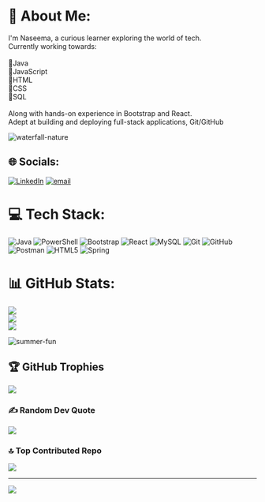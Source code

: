 # 💫 About Me:
I'm Naseema, a curious learner exploring the world of tech.<br>Currently working towards:<br><br>🌻Java<br>🌻JavaScript<br>🌻HTML<br>🌻CSS<br>🌻SQL<br><br>Along with hands-on experience in Bootstrap and React.<br>Adept at building and deploying full-stack applications, Git/GitHub

![waterfall-nature](https://github.com/user-attachments/assets/63be4e94-6dff-4602-93f7-cda746bab6d2)


## 🌐 Socials:
[![LinkedIn](https://img.shields.io/badge/LinkedIn-%230077B5.svg?logo=linkedin&logoColor=white)](https://linkedin.com/in/hnaseema) [![email](https://img.shields.io/badge/Email-D14836?logo=gmail&logoColor=white)](mailto:asiknaseema@gmail.com) 

# 💻 Tech Stack:
![Java](https://img.shields.io/badge/java-%23ED8B00.svg?style=for-the-badge&logo=openjdk&logoColor=white) ![PowerShell](https://img.shields.io/badge/PowerShell-%235391FE.svg?style=for-the-badge&logo=powershell&logoColor=white) ![Bootstrap](https://img.shields.io/badge/bootstrap-%238511FA.svg?style=for-the-badge&logo=bootstrap&logoColor=white) ![React](https://img.shields.io/badge/react-%2320232a.svg?style=for-the-badge&logo=react&logoColor=%2361DAFB) ![MySQL](https://img.shields.io/badge/mysql-4479A1.svg?style=for-the-badge&logo=mysql&logoColor=white) ![Git](https://img.shields.io/badge/git-%23F05033.svg?style=for-the-badge&logo=git&logoColor=white) ![GitHub](https://img.shields.io/badge/github-%23121011.svg?style=for-the-badge&logo=github&logoColor=white) ![Postman](https://img.shields.io/badge/Postman-FF6C37?style=for-the-badge&logo=postman&logoColor=white) ![HTML5](https://img.shields.io/badge/html5-%23E34F26.svg?style=for-the-badge&logo=html5&logoColor=white) ![Spring](https://img.shields.io/badge/spring-%236DB33F.svg?style=for-the-badge&logo=spring&logoColor=white)
# 📊 GitHub Stats:
![](https://github-readme-stats.vercel.app/api?username=Hnaseemap&theme=radical&hide_border=false&include_all_commits=true&count_private=false)<br/>
![](https://nirzak-streak-stats.vercel.app/?user=Hnaseemap&theme=radical&hide_border=false)<br/>
![](https://github-readme-stats.vercel.app/api/top-langs/?username=Hnaseemap&theme=radical&hide_border=false&include_all_commits=true&count_private=false&layout=compact)

![summer-fun](https://github.com/user-attachments/assets/029168cd-95d9-43ab-8b1b-3c9d981b19e4)


## 🏆 GitHub Trophies
![](https://github-profile-trophy.vercel.app/?username=Hnaseemap&theme=radical&no-frame=true&no-bg=false&margin-w=4)

### ✍️ Random Dev Quote
![](https://quotes-github-readme.vercel.app/api?type=horizontal&theme=radical)

### 🔝 Top Contributed Repo
![](https://github-contributor-stats.vercel.app/api?username=Hnaseemap&limit=5&theme=dark&combine_all_yearly_contributions=true)

---
[![](https://visitcount.itsvg.in/api?id=Hnaseemap&icon=0&color=0)](https://visitcount.itsvg.in)

<!-- Proudly created with GPRM ( https://gprm.itsvg.in ) -->

